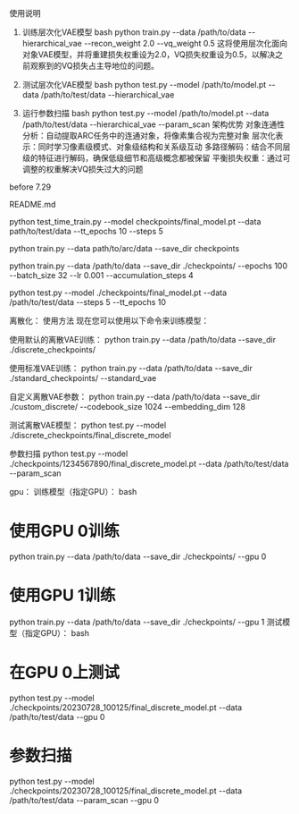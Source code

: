 
使用说明

1. 训练层次化VAE模型
bash
python train.py --data /path/to/data --hierarchical_vae --recon_weight 2.0 --vq_weight 0.5
这将使用层次化面向对象VAE模型，并将重建损失权重设为2.0，VQ损失权重设为0.5，以解决之前观察到的VQ损失占主导地位的问题。

2. 测试层次化VAE模型
bash
python test.py --model /path/to/model.pt --data /path/to/test/data --hierarchical_vae
3. 运行参数扫描
bash
python test.py --model /path/to/model.pt --data /path/to/test/data --hierarchical_vae --param_scan
架构优势
对象连通性分析：自动提取ARC任务中的连通对象，将像素集合视为完整对象
层次化表示：同时学习像素级模式、对象级结构和关系级互动
多路径解码：结合不同层级的特征进行解码，确保低级细节和高级概念都被保留
平衡损失权重：通过可调整的权重解决VQ损失过大的问题

before 7.29

README.md

python test_time_train.py --model checkpoints/final_model.pt --data path/to/test/data --tt_epochs 10 --steps 5

python train.py --data path/to/arc/data --save_dir checkpoints

python train.py --data /path/to/data --save_dir ./checkpoints/ --epochs 100 --batch_size 32 --lr 0.001 --accumulation_steps 4

python test.py --model ./checkpoints/final_model.pt --data /path/to/test/data --steps 5 --tt_epochs 10

离散化：
使用方法
现在您可以使用以下命令来训练模型：

使用默认的离散VAE训练：
python train.py --data /path/to/data --save_dir ./discrete_checkpoints/

使用标准VAE训练：
python train.py --data /path/to/data --save_dir ./standard_checkpoints/ --standard_vae

自定义离散VAE参数：
python train.py --data /path/to/data --save_dir ./custom_discrete/ --codebook_size 1024 --embedding_dim 128

测试离散VAE模型：
python test.py --model ./discrete_checkpoints/final_discrete_model

参数扫描
python test.py --model ./checkpoints/1234567890/final_discrete_model.pt --data /path/to/test/data --param_scan

gpu：
训练模型（指定GPU）：
bash

# 使用GPU 0训练

python train.py --data /path/to/data --save_dir ./checkpoints/ --gpu 0

# 使用GPU 1训练

python train.py --data /path/to/data --save_dir ./checkpoints/ --gpu 1
测试模型（指定GPU）：
bash

# 在GPU 0上测试

python test.py --model ./checkpoints/20230728_100125/final_discrete_model.pt --data /path/to/test/data --gpu 0

# 参数扫描

python test.py --model ./checkpoints/20230728_100125/final_discrete_model.pt --data /path/to/test/data --param_scan --gpu 0
